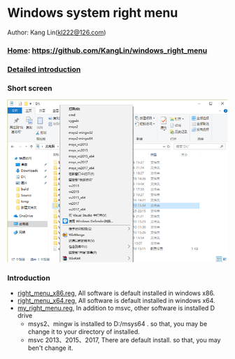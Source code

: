 # Windows system right menu

Author: Kang Lin(kl222@126.com)

### [Home](https://github.com/KangLin/windows_right_menu): https://github.com/KangLin/windows_right_menu

### [Detailed introduction](http://blog.csdn.net/kl222/article/details/7821322)

### Short screen

![ShortScreen](right_menu.png "Short Screen")

### Introduction

- [right_menu_x86.reg](right_menu_x86.reg), All software is default installed in windows x86.
- [right_menu_x64.reg](right_menu_x64.reg), All software is default installed in windows x64.
- [my_right_menu.reg](my_right_menu.reg), In addition to msvc, other software is installed D drive
  * msys2、mingw is installed to D:/msys64 . so that, you may be change it to your directory of installed.
  * msvc 2013、2015、2017, There are default install. so that, you may ben't change it.


